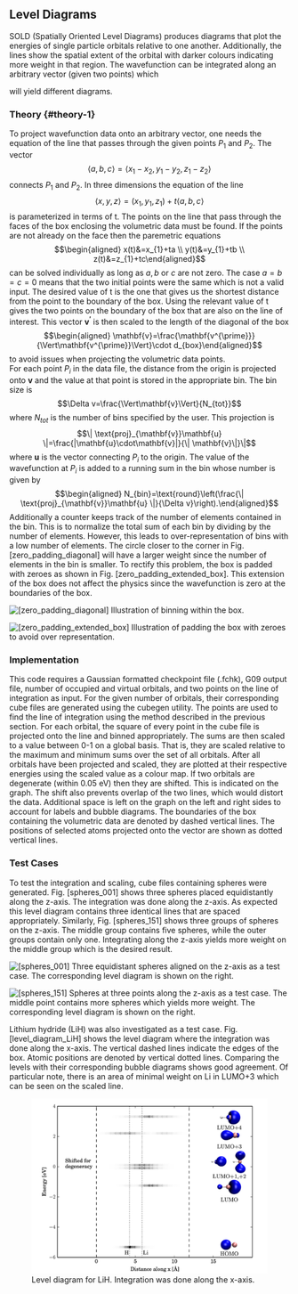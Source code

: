 Level Diagrams
--------------

SOLD (Spatially Oriented Level Diagrams) produces diagrams that plot the
energies of single particle orbitals relative to one another.
Additionally, the lines show the spatial extent of the orbital with
darker colours indicating more weight in that region. The wavefunction
can be integrated along an arbitrary vector (given two points) which

will yield different diagrams.

### Theory {#theory-1}

To project wavefunction data onto an arbitrary vector, one needs the
equation of the line that passes through the given points $P_{1}$ and
$P_{2}$. The vector
$$\langle a,b,c \rangle = \langle x_{1}-x_{2}, y_{1}-y_{2}, z_{1}-z_{2}\rangle$$
connects $P_{1}$ and $P_{2}$. In three dimensions the equation of the
line
$$\langle x,y,z \rangle=(x_{1},y_{1},z_{1})+t\langle a,b,c \rangle$$ is
parameterized in terms of t. The points on the line that pass through
the faces of the box enclosing the volumetric data must be found. If the
points are not already on the face then the paremetric equations
$$\begin{aligned}
x(t)&=x_{1}+ta \\
y(t)&=y_{1}+tb \\
z(t)&=z_{1}+tc\end{aligned}$$ can be solved individually as long as
$a,b$ or $c$ are not zero. The case $a=b=c=0$ means that the two initial
points were the same which is not a valid input. The desired value of t
is the one that gives us the shortest distance from the point to the
boundary of the box. Using the relevant value of t gives the two points
on the boundary of the box that are also on the line of interest. This
vector $\mathbf{v^{\prime}}$ is then scaled to the length of the
diagonal of the box $$\begin{aligned}
\mathbf{v}=\frac{\mathbf{v^{\prime}}}{\Vert\mathbf{v^{\prime}}\Vert}\cdot d_{box}\end{aligned}$$
to avoid issues when projecting the volumetric data points.\
For each point $P_{i}$ in the data file, the distance from the origin is
projected onto $\mathbf{v}$ and the value at that point is stored in the
appropriate bin. The bin size is
$$\Delta v=\frac{\Vert\mathbf{v}\Vert}{N_{tot}}$$ where $N_{tot}$ is the
number of bins specified by the user. This projection is
$$\| \text{proj}_{\mathbf{v}}\mathbf{u} \|=\frac{|\mathbf{u}\cdot\mathbf{v}|}{\| \mathbf{v}\|}\|$$
where $\mathbf{u}$ is the vector connecting $P_{i}$ to the origin. The
value of the wavefunction at $P_{i}$ is added to a running sum in the
bin whose number is given by $$\begin{aligned}
N_{bin}=\text{round}\left(\frac{\| \text{proj}_{\mathbf{v}}\mathbf{u} \|}{\Delta v}\right).\end{aligned}$$
Additionally a counter keeps track of the number of elements contained
in the bin. This is to normalize the total sum of each bin by dividing
by the number of elements. However, this leads to over-representation of
bins with a low number of elements. The circle closer to the corner in
Fig. \[zero\_padding\_diagonal\] will have a larger weight since the
number of elements in the bin is smaller. To rectify this problem, the
box is padded with zeroes as shown in Fig.
\[zero\_padding\_extended\_box\]. This extension of the box does not
affect the physics since the wavefunction is zero at the boundaries of
the box.

![\[zero\_padding\_diagonal\] Illustration of binning within the
box.](Image_Files/zero_padding_diagonal_vector.png)

![\[zero\_padding\_extended\_box\] Illustration of padding the box with
zeroes to avoid over
representation.](Image_Files/zero_padding_extended_box.png)

### Implementation

This code requires a Gaussian formatted checkpoint file (.fchk), G09
output file, number of occupied and virtual orbitals, and two points on
the line of integration as input. For the given number of orbitals,
their corresponding cube files are generated using the cubegen utility.
The points are used to find the line of integration using the method
described in the previous section. For each orbital, the square of every
point in the cube file is projected onto the line and binned
appropriately. The sums are then scaled to a value between 0-1 on a
global basis. That is, they are scaled relative to the maximum and
minimum sums over the set of all orbitals. After all orbitals have been
projected and scaled, they are plotted at their respective energies
using the scaled value as a colour map. If two orbitals are degenerate
(within 0.05 eV) then they are shifted. This is indicated on the graph.
The shift also prevents overlap of the two lines, which would distort
the data. Additional space is left on the graph on the left and right
sides to account for labels and bubble diagrams. The boundaries of the
box containing the volumetric data are denoted by dashed vertical lines.
The positions of selected atoms projected onto the vector are shown as
dotted vertical lines.

### Test Cases

To test the integration and scaling, cube files containing spheres were
generated. Fig. \[spheres\_001\] shows three spheres placed
equidistantly along the z-axis. The integration was done along the
z-axis. As expected this level diagram contains three identical lines
that are spaced appropriately. Similarly, Fig. \[spheres\_151\] shows
three groups of spheres on the z-axis. The middle group contains five
spheres, while the outer groups contain only one. Integrating along the
z-axis yields more weight on the middle group which is the desired
result.

![\[spheres\_001\] Three equidistant spheres aligned on the z-axis as a
test case. The corresponding level diagram is shown on the
right.](Image_Files/Level_diagram_spheres_001.png)

![\[spheres\_151\] Spheres at three points along the z-axis as a test
case. The middle point contains more spheres which yields more weight.
The corresponding level diagram is shown on the
right.](Image_Files/Level_diagram_spheres_151.png)

Lithium hydride (LiH) was also investigated as a test case. Fig.
\[level\_diagram\_LiH\] shows the level diagram where the integration
was done along the x-axis. The vertical dashed lines indicate the edges
of the box. Atomic positions are denoted by vertical dotted lines.
Comparing the levels with their corresponding bubble diagrams shows good
agreement. Of particular note, there is an area of minimal weight on Li
in LUMO+3 which can be seen on the scaled line.
<figure>
<img src="Image_Files/Level_diagram_LiH.png" width="550">
<figcaption> Level diagram for LiH. Integration was done along the x-axis. </figcaption>
</figure>
